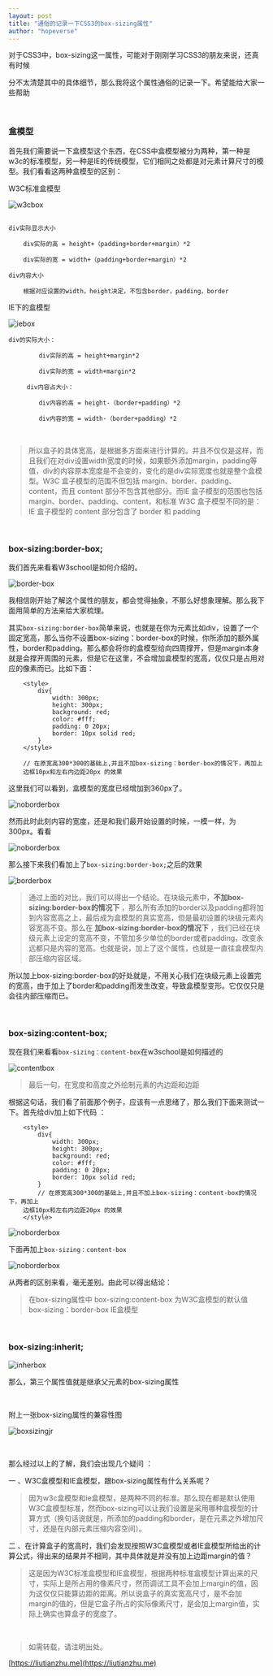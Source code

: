 ```yaml
---
layout: post
title: "通俗的记录一下CSS3的box-sizing属性"
author: "hopeverse"
---
```


对于CSS3中，box-sizing这一属性，可能对于刚刚学习CSS3的朋友来说，还真有时候

分不太清楚其中的具体细节，那么我将这个属性通俗的记录一下。希望能给大家一些帮助

<br/>

### 盒模型

  首先我们需要说一下盒模型这个东西，在CSS中盒模型被分为两种，第一种是w3c的标准模型，另一种是IE的传统模型，它们相同之处都是对元素计算尺寸的模型。我们看看这两种盒模型的区别：

W3C标准盒模型

![w3cbox](/images/posts/css3/w3cbox.png)

```

div实际显示大小

    div实际的高 = height+（padding+border+margin）*2

    div实际的宽 = width+（padding+border+margin）*2

div内容大小 

    根据对应设置的width，height决定，不包含border，padding，border

```


IE下的盒模型

![iebox](/images/posts/css3/iebox.png)

```
div的实际大小：

　　　　　div实际的高 = height+margin*2

　　　　　div实际的宽 = width+margin*2

     div内容占大小：

　　　　　div内容的高 = height-（border+padding）*2

　　　　　div内容的宽 = width-（border+padding）*2

```
<br/>

>所以盒子的具体宽高，是根据多方面来进行计算的。并且不仅仅是这样，而且我们在对div设置width宽度的时候，如果额外添加margin，padding等值，div的内容原本宽度是不会变的，变化的是div实际宽度也就是整个盒模型。W3C 盒子模型的范围不但包括 margin、border、padding、content，而且 content 部分不包含其他部分。而IE 盒子模型的范围也包括 margin、border、padding、content，和标准 W3C 盒子模型不同的是：IE 盒子模型的 content 部分包含了 border 和 padding



<br/>

### box-sizing:border-box;

  我们首先来看看W3school是如何介绍的。

![border-box](/images/posts/css3/boxs1.png)

我相信刚开始了解这个属性的朋友，都会觉得抽象，不那么好想象理解。那么我下面用简单的方法来给大家梳理。

其实```box-sizing:border-box```简单来说，也就是在你为元素比如div，设置了一个固定宽高，那么当你不设置box-sizing：border-box的时候，你所添加的额外属性，border和padding。那么都会将你的盒模型给向四周撑开，但是margin本身就是会撑开周围的元素，但是它在这里，不会增加盒模型的宽高，仅仅只是占用对应的像素而已。比如下面：

```
    <style>
        div{
            width: 300px;
            height: 300px;
            background: red;
            color: #fff;
            padding: 0 20px;
            border: 10px solid red;
        }
    </style>

    // 在原宽高300*300的基础上,并且不加box-sizing：border-box的情况下，再加上
    边框10px和左右内边距20px 的效果
```

这里我们可以看到，盒模型的宽度已经增加到360px了。


![noborderbox](/images/posts/css3/boxs2.png)

然而此时此刻内容的宽度，还是和我们最开始设置的时候，一模一样，为300px。看看

![noborderbox](/images/posts/css3/boxs2-1.png)

那么接下来我们看加上了```box-sizing:border-box;```之后的效果

![borderbox](/images/posts/css3/boxs3.png)

>通过上面的对比，我们可以得出一个结论。在块级元素中，**不加box-sizing:border-box的情况下** ，那么所有添加的border以及padding都将加到内容宽高之上，最后成为盒模型的真实宽高，但是最初设置的块级元素内容宽高不变。那么在 **加box-sizing:border-box的情况下** ，我们已经在块级元素上设定的宽高不变，不管加多少单位的border或者padding，改变永远都只是内容的宽高。也就是说，加上了这个属性，也就是一直往盒模型内部压缩内容区域。

所以加上box-sizing:border-box的好处就是，不用关心我们在块级元素上设置完的宽高，由于加上了border和padding而发生改变，导致盒模型变形。它仅仅只是会往内部压缩而已。

<br/>


### box-sizing:content-box;

现在我们来看看```box-sizing：content-box```在w3school是如何描述的

![contentbox](/images/posts/css3/conbox1.png)

>最后一句，在宽度和高度之外绘制元素的内边距和边距

根据这句话，我们看了前面那个例子，应该有一点思绪了，那么我们下面来测试一下。首先给div加上如下代码 ：

```
    <style>
        div{
            width: 300px;
            height: 300px;
            background: red;
            color: #fff;
            padding: 0 20px;
            border: 10px solid red;
        }
        // 在原宽高300*300的基础上,并且不加上box-sizing：content-box的情况下，再加上
    边框10px和左右内边距20px 的效果
    </style>
```

![noborderbox](/images/posts/css3/boxs2.png)

下面再加上```box-sizing：content-box```

![noborderbox](/images/posts/css3/boxs2.png)

从两者的区别来看，毫无差别。由此可以得出结论：

>在box-sizing属性中
>box-sizing:content-box  为W3C盒模型的默认值
>box-sizing：border-box  IE盒模型

<br/> 

### box-sizing:inherit;

![inherbox](/images/posts/css3/inherbox.png)

那么，第三个属性值就是继承父元素的box-sizing属性

<br/>

附上一张box-sizing属性的兼容性图

![boxsizingjr](/images/posts/css3/boxsizingjr.png)

<br/>

那么经过以上的了解，我们会出现几个疑问 ：

一 、W3C盒模型和IE盒模型，跟box-sizing属性有什么关系呢？

>因为w3c盒模型和ie盒模型，是两种不同的标准。那么现在都是默认使用W3C盒模型标准，然而box-sizing可以让我们设置是采用哪种盒模型的计算方式（换句话说就是，所添加的padding和border，是在元素之外增加尺寸，还是在内部元素压缩内容空间）。


二 、在计算盒子的宽高时，我们会发现按照W3C盒模型或者IE盒模型所给出的计算公式，得出来的结果并不相同，其中具体就是并没有加上边距margin的值？

>这是因为W3C标准盒模型和IE盒模型，根据两种标准盒模型计算出来的尺寸，实际上是所占用的像素尺寸，然而调试工具不会加上margin的值，因为这仅仅只能算边距的距离。所以说盒子的真实宽高尺寸，是不会加margin的值的，但是它盒子所占的实际像素尺寸，是会加上margin值，实际上确实也算盒子的宽度了。

<br/>

>如需转载，请注明出处。

[https://liutianzhu.me](https://liutianzhu.me)

